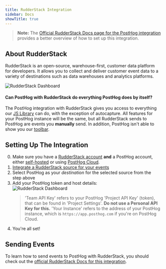 ```yaml
---
title: RudderStack Integration
sidebar: Docs
showTitle: true
---
```


> **Note:** The [Official RudderStack Docs page for the PostHog integration](https://docs.rudderstack.com/destinations/posthog) provides a better overview of how to set up this integration.

## About RudderStack

RudderStack is an open-source, warehouse-first, customer data platform for developers. It allows you to collect and deliver customer event data to a variety of destinations such as data warehouses and analytics platforms.

![RudderStack Dashboard](../../images/rudderstack-dashboard.png)

#### Can PostHog with RudderStack do everything PostHog does by itself?

The PostHog integration with RudderStack gives you access to everything our [JS Library](/docs/integrate/client/js) can do, with the exception of autocapture. All features for your PostHog instance will be the same, but all RudderStack sends to PostHog are events you **manually** send. In addition, PostHog isn't able to show you our [toolbar](/docs/user-guides/toolbar). 

## Setting Up The Integration

0. Make sure you have a [RudderStack account](https://rudderstack.com/) **and** a PostHog account, either [self-hosted](/docs/deployment) or using [PostHog Cloud](https://app.posthog.com/signup).
1. [Integrate a RudderStack source for your events](https://docs.rudderstack.com/how-to-guides/adding-source-and-destination-rudderstack)
1. Select PostHog as your _destination_ for the selected source from the step above
1. Add your PostHog token and host details:
    <br/>![RudderStack Dashboard](../../images/rs-posthog-config.png)<br/>
    > 'Team API Key' refers to your PostHog 'Project API Key' (token), that can be found in 'Project Settings'. **Do not use a Personal API Key for this.** 'Your Instance' refers to the address of your PostHog instance, which is `https://app.posthog.com` if you're on PostHog Cloud.
1. You're all set!

## Sending Events

To learn how to send events to PostHog with RudderStack, you should check out the [official RudderStack Docs for this integration](https://docs.rudderstack.com/destinations/posthog). 

